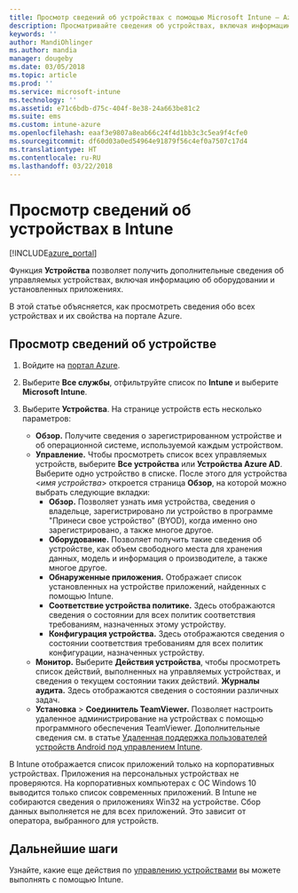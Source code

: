 ```yaml
---
title: Просмотр сведений об устройствах с помощью Microsoft Intune — Azure | Документация Майкрософт
description: Просматривайте сведения об устройствах, включая информацию об операционной системе, свободном месте для хранения данных, производителе, модели. Получите список установленных приложений, проверьте состояние политик соответствия требованием, установите TeamViewer с помощью Microsoft Intune в Azure. Принцип аналогичен просмотру сведений об инвентаризации устройств, которыми вы управляете.
keywords: ''
author: MandiOhlinger
ms.author: mandia
manager: dougeby
ms.date: 03/05/2018
ms.topic: article
ms.prod: ''
ms.service: microsoft-intune
ms.technology: ''
ms.assetid: e71c6bdb-d75c-404f-8e38-24a663be81c2
ms.suite: ems
ms.custom: intune-azure
ms.openlocfilehash: eaaf3e9807a8eab66c24f4d1bb3c3c5ea9f4cfe0
ms.sourcegitcommit: df60d03a0ed54964e91879f56c4ef0a7507c17d4
ms.translationtype: HT
ms.contentlocale: ru-RU
ms.lasthandoff: 03/22/2018
---
```

# <a name="see-device-details-in-intune"></a>Просмотр сведений об устройствах в Intune

[!INCLUDE[azure_portal](./includes/azure_portal.md)]

Функция **Устройства** позволяет получить дополнительные сведения об управляемых устройствах, включая информацию об оборудовании и установленных приложениях. 

В этой статье объясняется, как просмотреть сведения обо всех устройствах и их свойства на портале Azure.

## <a name="view-your-device-details"></a>Просмотр сведений об устройстве

1. Войдите на [портал Azure](https://portal.azure.com).
2. Выберите **Все службы**, отфильтруйте список по **Intune** и выберите **Microsoft Intune**.
3. Выберите **Устройства**. На странице устройств есть несколько параметров:

   - **Обзор.** Получите сведения о зарегистрированном устройстве и об операционной системе, используемой каждым устройством.
   - **Управление.** Чтобы просмотреть список всех управляемых устройств, выберите **Все устройства** или **Устройства Azure AD**.
    Выберите одно устройство в списке. После этого для устройства <*имя устройства*>  откроется страница **Обзор**, на которой можно выбрать следующие вкладки:
     - **Обзор.** Позволяет узнать имя устройства, сведения о владельце, зарегистрировано ли устройство в программе "Принеси свое устройство" (BYOD), когда именно оно зарегистрировано, а также многое другое.
     - **Оборудование.** Позволяет получить такие сведения об устройстве, как объем свободного места для хранения данных, модель и информация о производителе, а также многое другое.
     - **Обнаруженные приложения.** Отображает список установленных на устройстве приложений, найденных с помощью Intune.
     - **Соответствие устройства политике.** Здесь отображаются сведения о состоянии для всех политик соответствия требованиям, назначенных этому устройству.
     - **Конфигурация устройства.** Здесь отображаются сведения о состоянии соответствия требованиям для всех политик конфигурации, назначенных устройству.
   - **Монитор.** Выберите **Действия устройства**, чтобы просмотреть список действий, выполненных на управляемых устройствах, и сведения о текущем состоянии таких действий. **Журналы аудита.** Здесь отображаются сведения о состоянии различных задач.
   - **Установка** > **Соединитель TeamViewer.** Позволяет настроить удаленное администрирование на устройствах с помощью программного обеспечения TeamViewer. Дополнительные сведения см. в статье [Удаленная поддержка пользователей устройств Android под управлением Intune](device-profile-android-teamviewer.md).

В Intune отображается список приложений только на корпоративных устройствах. Приложения на персональных устройствах не проверяются. На корпоративных компьютерах с ОС Windows 10 выводится только список современных приложений. В Intune не собираются сведения о приложениях Win32 на устройстве. Сбор данных выполняется не для всех приложений. Это зависит от оператора, выбранного для устройств.

## <a name="next-steps"></a>Дальнейшие шаги
Узнайте, какие еще действия по [управлению устройствами](device-management.md) вы можете выполнять с помощью Intune.
